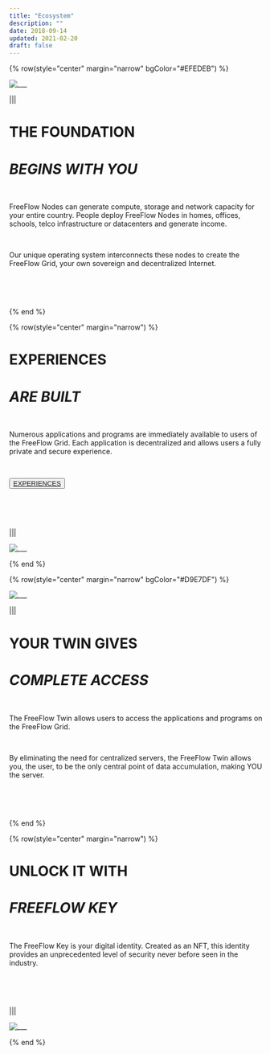 ```yaml
---
title: "Ecosystem"
description: ""
date: 2018-09-14
updated: 2021-02-20
draft: false
---
```


<!-- section 1 (step 1) -->

{% row(style="center" margin="narrow" bgColor="#EFEDEB") %}

![___](ecosystem/___.png)

|||

# THE FOUNDATION
# _BEGINS WITH YOU_

<br>

FreeFlow Nodes can generate compute, storage and network capacity for your entire country. People deploy FreeFlow Nodes in homes, offices, schools, telco infrastructure or datacenters and generate income. 

<br>

Our unique operating system interconnects these nodes to create the FreeFlow Grid, your own sovereign and decentralized Internet. 

<br>
<br>
<br>

{% end %}

<!-- section 2 (step 2) -->

{% row(style="center" margin="narrow") %}

# EXPERIENCES
# _ARE BUILT_

<br>

Numerous applications and programs are immediately available to users of the FreeFlow Grid. Each application is decentralized and allows users a fully private and secure experience. 

<br>

<button>[EXPERIENCES]("/experiences")</button>

<br>
<br>
<br>

|||

![___](ecosystem/___.png)

{% end %}

<!-- section 3 (step 3) -->

{% row(style="center" margin="narrow" bgColor="#D9E7DF") %}

![___](ecosystem/___.png)

|||

# YOUR TWIN GIVES

# _COMPLETE ACCESS_

<br>

The FreeFlow Twin allows users to access the applications and programs on the FreeFlow Grid. 

<br>

By eliminating the need for centralized servers, the FreeFlow Twin allows you, the user, to be the only central point of data accumulation, making YOU the server. 

<br>
<br>
<br>

{% end %}

<!-- section 4 (step 4) -->

{% row(style="center" margin="narrow") %}



# UNLOCK IT WITH

# _FREEFLOW KEY_

<br>

The FreeFlow Key is your digital identity. Created as an NFT, this identity provides an unprecedented level of security never before seen in the industry.

<br>
<br>
<br>

|||

![___](ecosystem/___.png)

{% end %}
